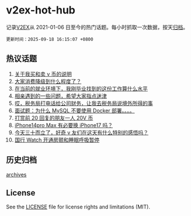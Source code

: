 # v2ex-hot-hub

 记录[V2EX](https://www.v2ex.com/)从 2021-01-06 日至今的热门话题。每小时抓取一次数据，按天[归档](archives)。

`更新时间：2025-09-18 16:15:07 +0800`

## 热议话题

1. [关于我买和卖 v 币的说明](https://www.v2ex.com/t/1160134)
1. [大家消费降级到什么程度了？](https://www.v2ex.com/t/1160070)
1. [在当前的就业环境下，我刚毕业找到的这份工作算什么水平](https://www.v2ex.com/t/1160001)
1. [相亲遇到的一些问题，希望大家指点迷津](https://www.v2ex.com/t/1160089)
1. [哎，税务局打电话给公司财务，让我去税务局说境外所得的事](https://www.v2ex.com/t/1160012)
1. [面试题：为什么 MySQL 不要使用 Docker 部署。。。。](https://www.v2ex.com/t/1160112)
1. [打赏前 20 回复的朋友一人 20V 币](https://www.v2ex.com/t/1160215)
1. [iPhone14pro Max 有必要换 iPhone17 吗？](https://www.v2ex.com/t/1160081)
1. [今天三十而立了，好奇 v 友们在这天有什么特别的感悟吗？](https://www.v2ex.com/t/1160102)
1. [国行 Watch 开通房颤和睡眠呼吸暂停](https://www.v2ex.com/t/1159981)

## 历史归档

[archives](archives)

## License

See the [LICENSE](LICENSE) file for license rights and limitations (MIT).
